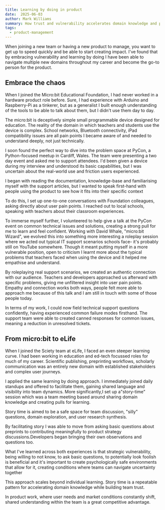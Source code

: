```yaml
---
title: Learning by doing in product
date:  2025-06-03
author: Mark Williams
summary: How trust and vulnerability accelerates domain knowledge and product leadership
tags: 
  - product-management
---
```

When joining a new team or having a new product to manage, you want to get up to speed quickly and be able to start creating impact. I've found that by embracing vulnerability and learning by doing I have been able to navigate multiple new domains throughout my career and become the go-to person for the product.

## Embrace the chaos

When I joined the Micro:bit Educational Foundation, I had never worked in a hardware product role before. Sure, I had experience with Arduino and Raspberry-Pi as a tinkerer, but as a generalist I built enough understanding of the tools to be able to talk about them, but I didn't use them day to day.

The micro:bit is deceptively simple small programmable device designed for education. The reality of the domain in which teachers and students use the device is complex. School networks, Bluetooth connectivity, iPad compatibility issues are all pain points I became aware of and needed to understand deeply, not just technically.

I soon found the perfect way to dive into the problem space at PyCon, a Python-focused meetup in Cardiff, Wales. The team were presenting a two day event and asked me to support attendees. I'd been given a device during my interview and understood its basic capabilities, but I was uncertain about the real-world use and friction users experienced.

I began with reading the documentation, knowledge-base and familiarising myself with the support articles, but I wanted to speak first-hand with people using the product to see how it fits into their specific context

To do this, I set up one-to-one conversations with Foundation colleagues, asking directly about user pain points. I reached out to local schools, speaking with teachers about their classroom experiences. 

To immerse myself further, I volunteered to help give a talk at the PyCon event on common technical issues and solutions, creating a strong pull for me to learn and feel confident. Working with David Whale, "micro:bit Wizard", we evolved this into something more interesting a roleplay session where we acted out typical IT support scenarios schools face- it's probably still on YouTube somewhere. Though it meant putting myself in a more vulnerable position, open to criticism I learnt more about the typical problems that teachers faced when using the device and it helped me empathise and understand.

By roleplaying real support scenarios, we created an authentic connection with our audience. Teachers and developers approached us afterward with specific problems, giving me unfiltered insight into user pain points. Empathy and connection works both ways, people felt more able to approach me because of this talk and I am still in touch with some of those people today.

In terms of my work, I could now field technical support questions confidently, having experienced common failure modes firsthand. The support team were able to created canned responses for common issues, meaning a reduction in unresolved tickets.

## From micro:bit to eLife

When I joined the Sciety team at eLife, I faced an even steeper learning curve. I had been working in education and ed-tech focussed roles for much of my career. Scientific publishing, preprinting workflows, scholarly communication was an entirely new domain with established stakeholders and complex user journeys.

I applied the same learning by doing approach. I immediately joined daily standups and offered to facilitate them, gaining shared language and visibility into team dynamics. More significantly,I set up a"story-time" session which was a team meeting based around sharing domain knowledge and creating pulls for learning.

Story time is aimed to be a safe space for team discussion, "silly" questions, domain exploration, and user research synthesis. 

By facilitating story I was able to move from asking basic questions about preprints to contributing meaningfully to product strategy discussions.Developers began bringing their own observations and questions too.


What I've learned across both experiences is that strategic vulnerability, being willing to not know, to ask basic questions, to potentially look foolish is beneficial and it's important to create psychologically safe environments that allow for it, creating conditions where teams can navigate uncertainty together

This approach scales beyond individual learning. Story time is a repeatable pattern for accelerating domain knowledge while building team trust.

In product work, where user needs and market conditions constantly shift, shared understanding within the team is a great competitive advantage.

